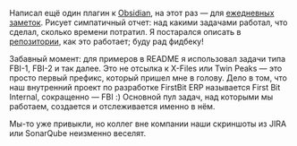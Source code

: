 ﻿Написал ещё один плагин к [Obsidian](https://obsidian.md), на этот раз — для [ежедневных заметок](https://help.obsidian.md/Plugins/Daily+notes). Рисует симпатичный отчет: над какими задачами работал, что сделал, сколько времени потратил. Я постарался описать в [репозитории](https://github.com/vkostyanetsky/ObsidianTimesheet), как это работает; буду рад фидбеку!

Забавный момент: для примеров в README я использовал задачи типа FBI-1, FBI-2 и так далее. Это не отсылка к X-Files или Twin Peaks — это просто первый префикс, который пришел мне в голову. Дело в том, что наш внутренний проект по разработке FirstBit ERP называется First Bit Internal, сокращенно — FBI :) Основной пул задач, над которыми мы работаем, создается и отслеживается именно в нём.

Мы-то уже привыкли, но коллег вне компании наши скриншоты из JIRA или SonarQube неизменно веселят.